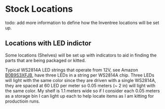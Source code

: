 # Stock Locations

todo: add more information to define how the Inventree locations will be set up.

## Locations with LED indictor

Some locations (Shelves) will be set up with indicators to aid in finding the parts that are being packaged or kitted.

Typical WS2814A LED strings that operate from 12V, see Amazon [B0B9S3XFJB](https://www.amazon.com/BTF-LIGHTING-Addressable-20Pixels-100pixel-Flexible/dp/B0B9S3XFJB), have three LEDs in a string per WS2814A chip. Three LEDs will light with the same color since they are driven with a single WS2814A, they are spaced at 60 LED per meter so 0.05 meters (~ 2 in) will light with the same color. My shelf is 1.1 meters wide so if I consider each 0.05 meters as a storage bin I can light up each to help locate items as I am kitting for productioin runs.
